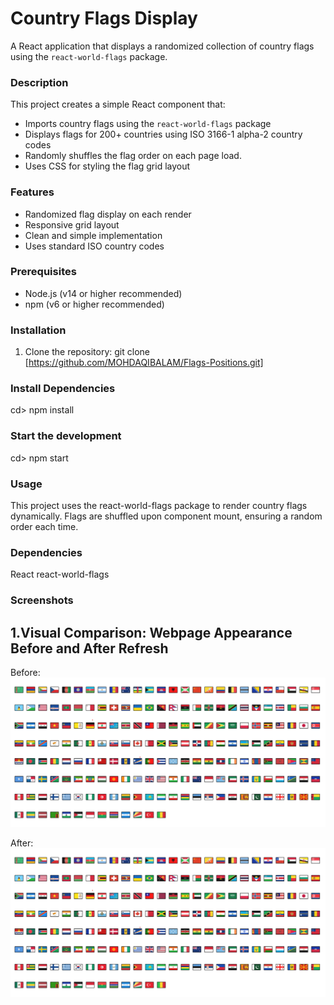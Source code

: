 # Country Flags Display

A React application that displays a randomized collection of country flags using the `react-world-flags` package.

### Description

This project creates a simple React component that:
- Imports country flags using the `react-world-flags` package
- Displays flags for 200+ countries using ISO 3166-1 alpha-2 country codes
- Randomly shuffles the flag order on each page load.
- Uses CSS for styling the flag grid layout

### Features

- Randomized flag display on each render
- Responsive grid layout
- Clean and simple implementation
- Uses standard ISO country codes

### Prerequisites

- Node.js (v14 or higher recommended)
- npm (v6 or higher recommended)

### Installation

1. Clone the repository: git clone [https://github.com/MOHDAQIBALAM/Flags-Positions.git]

### Install Dependencies

cd> npm install

### Start the development
cd> npm start

### Usage

This project uses the react-world-flags package to render country flags dynamically. Flags are shuffled upon component mount, ensuring a random order each time.

### Dependencies

React
react-world-flags

### Screenshots

## 1.Visual Comparison: Webpage Appearance Before and After Refresh

Before:
![Screenshot 1](https://github.com/MOHDAQIBALAM/Flags-Positions/blob/main/src/assets/screenshot.png)

After:
![Screenshot 2](https://github.com/MOHDAQIBALAM/Flags-Positions/blob/main/src/assets/screenshot.png)
